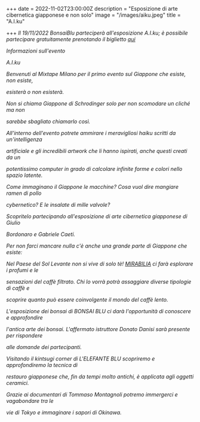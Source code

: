 +++
date = 2022-11-02T23:00:00Z
description = "Esposizione di arte cibernetica giapponese e non solo"
image = "/images/aiku.jpeg"
title = "A.I.ku"

+++
_Il 19/11/2022 BonsaiBlu parteciperà all'esposizione A.I.ku; è possibile partecipare gratuitamente prenotando il biglietto_ [_qui_](https://bit.ly/AIku-19Novembre2022 "Biglietti A.I.ku")

_Informazioni sull'evento_

_A.I.ku_

_Benvenuti al Mixtape Milano per il primo evento sul Giappone che esiste, non esiste,_

_esisterà o non esisterà._

_Non si chiama Giappone di Schrodinger solo per non scomodare un cliché ma non_

_sarebbe sbagliato chiamarlo così._

_All'interno dell'evento potrete ammirare i meravigliosi haiku scritti da un'intelligenza_

_artificiale e gli incredibili artwork che li hanno ispirati, anche questi creati da un_

_potentissimo computer in grado di calcolare infinite forme e colori nello spazio latente._

_Come immaginano il Giappone le macchine? Cosa vuol dire mangiare ramen di pollo_

_cybernetico? E le insalate di mille valvole?_

_Scopritelo partecipando all'esposizione di arte cibernetica giapponese di Giulio_

_Bordonaro e Gabriele Caeti._

_Per non farci mancare nulla c'è anche una grande parte di Giappone che esiste:_

_Nel Paese del Sol Levante non si vive di solo tè!_ [_MIRABILIA_](https://www.mirabilia.coffee/ "Mirabilia Cofee") _ci farà esplorare i profumi e le_

_sensazioni del caffè filtrato. Chi lo vorrà potrà assaggiare diverse tipologie di caffè e_

_scoprire quanto può essere coinvolgente il mondo del caffè lento._

_L'esposizione dei bonsai di BONSAI BLU ci darà l'opportunità di conoscere e approfondire_

_l'antica arte dei bonsai. L'affermato istruttore Donato Danisi sarà presente per rispondere_

_alle domande dei partecipanti._

_Visitando il kintsugi corner di L'ELEFANTE BLU scopriremo e approfondiremo la tecnica di_

_restauro giapponese che, fin da tempi molto antichi, è applicata agli oggetti ceramici._

_Grazie ai documentari di Tommaso Montagnoli potremo immergerci e vagabondare tra le_

_vie di Tokyo e immaginare i sapori di Okinawa._
